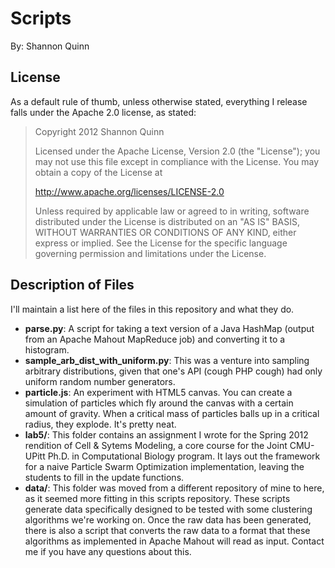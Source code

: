 # Scripts

By: Shannon Quinn

## License

As a default rule of thumb, unless otherwise stated, everything I release falls under the Apache 2.0 license, as stated:

> Copyright 2012 Shannon Quinn
> 
> Licensed under the Apache License, Version 2.0 (the "License"); you may not use this file except in compliance with the License. You may obtain a copy of the License at
> 
>  http://www.apache.org/licenses/LICENSE-2.0
> 
> Unless required by applicable law or agreed to in writing, software distributed under the License is distributed on an "AS IS" BASIS, WITHOUT WARRANTIES OR CONDITIONS OF ANY KIND, either express or implied. See the License for the specific language governing permission and limitations under the License.

## Description of Files

I'll maintain a list here of the files in this repository and what they do.

- **parse.py**: A script for taking a text version of a Java HashMap (output from an Apache Mahout MapReduce job) and converting it to a histogram.
- **sample_arb_dist_with_uniform.py**: This was a venture into sampling arbitrary distributions, given that one's API (cough PHP cough) had only uniform random number generators.
- **particle.js**: An experiment with HTML5 canvas. You can create a simulation of particles which fly around the canvas with a certain amount of gravity. When a critical mass of particles balls up in a critical radius, they explode. It's pretty neat.
- **lab5/**: This folder contains an assignment I wrote for the Spring 2012 rendition of Cell & Sytems Modeling, a core course for the Joint CMU-UPitt Ph.D. in Computational Biology program. It lays out the framework for a naive Particle Swarm Optimization implementation, leaving the students to fill in the update functions.
- **data/**: This folder was moved from a different repository of mine to here, as it seemed more fitting in this scripts repository. These scripts generate data specifically designed to be tested with some clustering algorithms we're working on. Once the raw data has been generated, there is also a script that converts the raw data to a format that these algorithms as implemented in Apache Mahout will read as input. Contact me if you have any questions about this.
